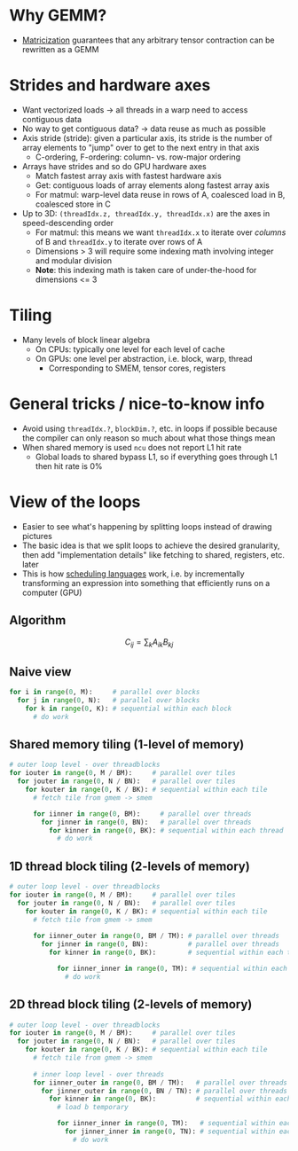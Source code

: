 # Why GEMM?
- [Matricization](https://en.wikipedia.org/wiki/Tensor_reshaping#Mode-m_Flattening_/_Mode-m_Matrixization)
guarantees that any arbitrary tensor contraction can be rewritten as a GEMM

# Strides and hardware axes
- Want vectorized loads -> all threads in a warp need to access contiguous data
- No way to get contiguous data? -> data reuse as much as possible
- Axis stride (stride): given a particular axis, its stride is the number of
array elements to "jump" over to get to the next entry in that axis 
    - C-ordering, F-ordering: column- vs. row-major ordering
- Arrays have strides and so do GPU hardware axes
    - Match fastest array axis with fastest hardware axis
    - Get: contiguous loads of array elements along fastest array axis 
    - For matmul: warp-level data reuse in rows of A, coalesced load in B,
    coalesced store in C
- Up to 3D: `(threadIdx.z, threadIdx.y, threadIdx.x)` are the axes in
speed-descending order
    - For matmul: this means we want `threadIdx.x` to iterate over *columns* of 
    B and `threadIdx.y` to iterate over rows of A
    - Dimensions > 3 will require some indexing math involving integer and
    modular division
    - **Note**: this indexing math is taken care of under-the-hood for
    dimensions <= 3

# Tiling
- Many levels of block linear algebra
    - On CPUs: typically one level for each level of cache
    - On GPUs: one level per abstraction, i.e. block, warp, thread
        - Corresponding to SMEM, tensor cores, registers

# General tricks / nice-to-know info
- Avoid using `threadIdx.?`, `blockDim.?`, etc. in loops if possible because the
  compiler can only reason so much about what those things mean
- When shared memory is used `ncu` does not report L1 hit rate
    - Global loads to shared bypass L1, so if everything goes through L1 then
      hit rate is 0%

# View of the loops
- Easier to see what's happening by splitting loops instead of drawing pictures
- The basic idea is that we split loops to achieve the desired granularity, then
  add "implementation details" like fetching to shared, registers, etc. later
- This is how [scheduling languages](https://arxiv.org/abs/2410.19927) work,
i.e. by incrementally transforming an expression into something that efficiently
runs on a computer (GPU)
## Algorithm
$$
C_{ij} = \sum_k A_{ik} B_{kj}
$$

## Naive view
```python
for i in range(0, M):     # parallel over blocks
  for j in range(0, N):   # parallel over blocks
    for k in range(0, K): # sequential within each block
      # do work
```

## Shared memory tiling (1-level of memory)
```python
# outer loop level - over threadblocks
for iouter in range(0, M / BM):     # parallel over tiles 
  for jouter in range(0, N / BN):   # parallel over tiles 
    for kouter in range(0, K / BK): # sequential within each tile 
      # fetch tile from gmem -> smem

      for iinner in range(0, BM):     # parallel over threads
        for jinner in range(0, BN):   # parallel over threads
          for kinner in range(0, BK): # sequential within each thread 
            # do work
```

## 1D thread block tiling (2-levels of memory)
```python
# outer loop level - over threadblocks
for iouter in range(0, M / BM):     # parallel over tiles 
  for jouter in range(0, N / BN):   # parallel over tiles 
    for kouter in range(0, K / BK): # sequential within each tile 
      # fetch tile from gmem -> smem 
      
      for iinner_outer in range(0, BM / TM): # parallel over threads 
        for jinner in range(0, BN):          # parallel over threads
          for kinner in range(0, BK):        # sequential within each thread

            for iinner_inner in range(0, TM): # sequential within each thread 
              # do work
```

## 2D thread block tiling (2-levels of memory)
```python
# outer loop level - over threadblocks
for iouter in range(0, M / BM):     # parallel over tiles 
  for jouter in range(0, N / BN):   # parallel over tiles 
    for kouter in range(0, K / BK): # sequential within each tile 
      # fetch tile from gmem -> smem 
      
      # inner loop level - over threads
      for iinner_outer in range(0, BM / TM):   # parallel over threads
        for jinner_outer in range(0, BN / TN): # parallel over threads
          for kinner in range(0, BK):          # sequential within each thread
            # load b temporary

            for iinner_inner in range(0, TM):   # sequential within each thread 
              for jinner_inner in range(0, TN): # sequential within each thread 
                # do work
```
